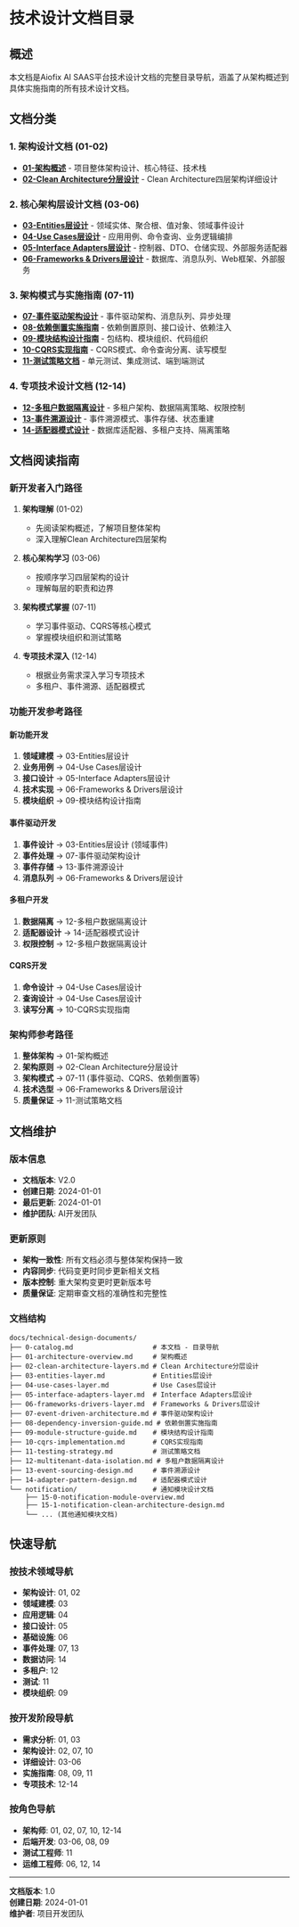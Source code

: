 # 技术设计文档目录

## 概述

本文档是Aiofix AI SAAS平台技术设计文档的完整目录导航，涵盖了从架构概述到具体实施指南的所有技术设计文档。

## 文档分类

### 1. 架构设计文档 (01-02)

- **[01-架构概述](./01-architecture-overview.md)** - 项目整体架构设计、核心特征、技术栈
- **[02-Clean Architecture分层设计](./02-clean-architecture-layers.md)** - Clean Architecture四层架构详细设计

### 2. 核心架构层设计文档 (03-06)

- **[03-Entities层设计](./03-entities-layer.md)** - 领域实体、聚合根、值对象、领域事件设计
- **[04-Use Cases层设计](./04-use-cases-layer.md)** - 应用用例、命令查询、业务逻辑编排
- **[05-Interface Adapters层设计](./05-interface-adapters-layer.md)** - 控制器、DTO、仓储实现、外部服务适配器
- **[06-Frameworks & Drivers层设计](./06-frameworks-drivers-layer.md)** - 数据库、消息队列、Web框架、外部服务

### 3. 架构模式与实施指南 (07-11)

- **[07-事件驱动架构设计](./07-event-driven-architecture.md)** - 事件驱动架构、消息队列、异步处理
- **[08-依赖倒置实施指南](./08-dependency-inversion-guide.md)** - 依赖倒置原则、接口设计、依赖注入
- **[09-模块结构设计指南](./09-module-structure-guide.md)** - 包结构、模块组织、代码组织
- **[10-CQRS实现指南](./10-cqrs-implementation.md)** - CQRS模式、命令查询分离、读写模型
- **[11-测试策略文档](./11-testing-strategy.md)** - 单元测试、集成测试、端到端测试

### 4. 专项技术设计文档 (12-14)

- **[12-多租户数据隔离设计](./12-multitenant-data-isolation.md)** - 多租户架构、数据隔离策略、权限控制
- **[13-事件溯源设计](./13-event-sourcing-design.md)** - 事件溯源模式、事件存储、状态重建
- **[14-适配器模式设计](./14-adapter-pattern-design.md)** - 数据库适配器、多租户支持、隔离策略

## 文档阅读指南

### 新开发者入门路径

1. **架构理解** (01-02)
   - 先阅读架构概述，了解项目整体架构
   - 深入理解Clean Architecture四层架构

2. **核心架构学习** (03-06)
   - 按顺序学习四层架构的设计
   - 理解每层的职责和边界

3. **架构模式掌握** (07-11)
   - 学习事件驱动、CQRS等核心模式
   - 掌握模块组织和测试策略

4. **专项技术深入** (12-14)
   - 根据业务需求深入学习专项技术
   - 多租户、事件溯源、适配器模式

### 功能开发参考路径

#### 新功能开发

1. **领域建模** → 03-Entities层设计
2. **业务用例** → 04-Use Cases层设计
3. **接口设计** → 05-Interface Adapters层设计
4. **技术实现** → 06-Frameworks & Drivers层设计
5. **模块组织** → 09-模块结构设计指南

#### 事件驱动开发

1. **事件设计** → 03-Entities层设计 (领域事件)
2. **事件处理** → 07-事件驱动架构设计
3. **事件存储** → 13-事件溯源设计
4. **消息队列** → 06-Frameworks & Drivers层设计

#### 多租户开发

1. **数据隔离** → 12-多租户数据隔离设计
2. **适配器设计** → 14-适配器模式设计
3. **权限控制** → 12-多租户数据隔离设计

#### CQRS开发

1. **命令设计** → 04-Use Cases层设计
2. **查询设计** → 04-Use Cases层设计
3. **读写分离** → 10-CQRS实现指南

### 架构师参考路径

1. **整体架构** → 01-架构概述
2. **架构原则** → 02-Clean Architecture分层设计
3. **架构模式** → 07-11 (事件驱动、CQRS、依赖倒置等)
4. **技术选型** → 06-Frameworks & Drivers层设计
5. **质量保证** → 11-测试策略文档

## 文档维护

### 版本信息

- **文档版本**: V2.0
- **创建日期**: 2024-01-01
- **最后更新**: 2024-01-01
- **维护团队**: AI开发团队

### 更新原则

- **架构一致性**: 所有文档必须与整体架构保持一致
- **内容同步**: 代码变更时同步更新相关文档
- **版本控制**: 重大架构变更时更新版本号
- **质量保证**: 定期审查文档的准确性和完整性

### 文档结构

```
docs/technical-design-documents/
├── 0-catalog.md                    # 本文档 - 目录导航
├── 01-architecture-overview.md     # 架构概述
├── 02-clean-architecture-layers.md # Clean Architecture分层设计
├── 03-entities-layer.md            # Entities层设计
├── 04-use-cases-layer.md           # Use Cases层设计
├── 05-interface-adapters-layer.md  # Interface Adapters层设计
├── 06-frameworks-drivers-layer.md  # Frameworks & Drivers层设计
├── 07-event-driven-architecture.md # 事件驱动架构设计
├── 08-dependency-inversion-guide.md # 依赖倒置实施指南
├── 09-module-structure-guide.md    # 模块结构设计指南
├── 10-cqrs-implementation.md       # CQRS实现指南
├── 11-testing-strategy.md          # 测试策略文档
├── 12-multitenant-data-isolation.md # 多租户数据隔离设计
├── 13-event-sourcing-design.md     # 事件溯源设计
├── 14-adapter-pattern-design.md    # 适配器模式设计
└── notification/                   # 通知模块设计文档
    ├── 15-0-notification-module-overview.md
    ├── 15-1-notification-clean-architecture-design.md
    └── ... (其他通知模块文档)
```

## 快速导航

### 按技术领域导航

- **架构设计**: 01, 02
- **领域建模**: 03
- **应用逻辑**: 04
- **接口设计**: 05
- **基础设施**: 06
- **事件处理**: 07, 13
- **数据访问**: 14
- **多租户**: 12
- **测试**: 11
- **模块组织**: 09

### 按开发阶段导航

- **需求分析**: 01, 03
- **架构设计**: 02, 07, 10
- **详细设计**: 03-06
- **实施指南**: 08, 09, 11
- **专项技术**: 12-14

### 按角色导航

- **架构师**: 01, 02, 07, 10, 12-14
- **后端开发**: 03-06, 08, 09
- **测试工程师**: 11
- **运维工程师**: 06, 12, 14

---

**文档版本**: 1.0  
**创建日期**: 2024-01-01  
**维护者**: 项目开发团队
